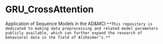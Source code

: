 # GRU_CrossAttention
Application of Sequence Models in the AD&amp;MCI
`**This repository is dedicated to making data preprocessing and related model parameters publicly available, which can further expand the research of behavioral data in the field of Alzheimer’s.**`

